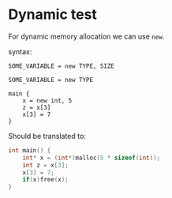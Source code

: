 # Dynamic test

For dynamic memory allocation we can use `new`.

syntax:

`SOME_VARIABLE = new TYPE, SIZE`

`SOME_VARIABLE = new TYPE`


```
main {
    x = new int, 5
    z = x[3]
    x[3] = 7
}
```
Should be translated to:
```c
int main() {
    int* x = (int*)malloc(5 * sizeof(int));
    int z = x[3];
    x[3] = 7;
    if(x)free(x);
}
```
